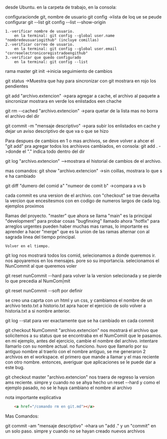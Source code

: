 desde Ubuntu.
en la carpeta de trabajo, en la consola: 

configuracionde git, nombre de usuario
git config          ->lista de loq ue se peude configurar
git --list
git config --list --show-origin

    1.-verificar nombre de usuario.
        en la terminal: git config --global user.name "nombredeusuariogithub" (incluye comillas)
    2.-verificar correo de usuario.
        en la terminal: git config --global user.email "correoelectronicoregistradoengithub"
    3.-verificar que quedo configurado
        en la terminal: git config --list



rama master
git init                            ->inicia seguimiento de cambios

git status                          ->Muestra que hay para sincronizar con git
                                        mostrara en rojo los pendientes

git add "archivo.extencion"         ->para agregar a cache, el archivo al paquete a sincronizar
                                        mostrara en verde los enlistados een chache

git rm --cached "archivo.extencion"          ->para quetar de la lista mas no borra el archivo del dir

git commit -m "mensaje descriptivo"            ->para subir los enlistados en cache y dejar un
                                                aviso descriptivo de que va o que se hizo

Para despues de cambios en 1 o mas archivos, se deve volver a ahcer el "git add"
pra agregar todos los archisvos cambiados, 
    en consola: git add .    ->donde el "." indica todo dentro del dir

git log "archivo.extencion"  -->mostrara el historial de cambios de el archivo.

mas comandos:
git show "archivo.extencion"  ->sin coillas, mostrara lo que s e ha cambiado

git diff "dumero del comid a" "numeor de comit b"   ->compara a vs b

cada commit es una version de el archivo. con "checkout" se trae devuelta la vercion que encesitesmos con en codigo de numeros largos de cada log. ejemplos proximos

Ramas del proyecto.
    "master" que ahora se llama "main" es la principal
    "development" para probar cosas
    "bugfinxing" llamado ahora "hotfix" para arreglos urgentes
pueden haber muchas mas ramas, lo importante es aprender a hacer "merge" que es la union de las ramas  alternar con al sagrada linea del tiempo principal.

    Volver en el tiempo.
git log                     nos mostrará  todos los comid, selecionamos a donde queremos ir.
                            nos apoyaremos en los mensajes. pore so su importancia.
                            selecionamos el NunCommit al que queremos voler

git reset nunCommit --hard   para volver la la version selecionada y se pierde lo que precedia
                            al NumCom|mit

git reset nunCommit --soft   por definir

se creo una caprta con un html y un css, y cambiamos el nombre de un archivo texto.txt a historio.txt apra hacer el ejercicio de solo volver a historia.txt a si nombre anterior.

git log --stat      para ver exactamente que se ha cambiado en cada commit

git checkout NumCommit "archivo.extencion"      nos mostrará el archivo que solicitemos a su status que se
                                                encontraba en el NumComiit que le pasamos.
    en mi ejemplo, antes del ejercicio, cambie el nombre del archivo. 
    intentare llamarlo con su nombre actual. 
    no funciono. huvo que llamarlo por su antiguo nombre
    al traerlo con el nombre antiguo, se me generaron 2 archivos en el workspace. el primero que mande a  llamar y el mas reciente con otro nombre. entonces, averiguar que aplicaciones se le puede dar a este bug.

git checkout master "archivo.extencion"         nos traera de regreso la version ams reciente. simpre y cuando no se ahya hecho 
                                                un reset --hard y como el ejemplo pasado, no se le haya cambiano el nombre al archivo

nota importante explicativa
```html
    <a href="/comando rm en git.md"></a>
```
Mas Comandos:

git commit -am  "mensaje descriptivo"    ->hara un "add ." y un "commit" en un solo paso. simpre y cuando no se hayan creado nuevos archivos
